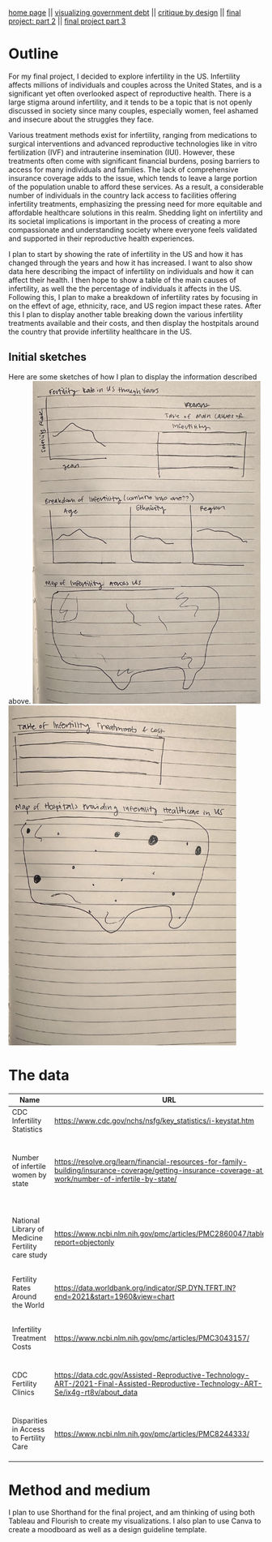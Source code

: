 [home page](/README.md) || [visualizing government debt](/visualizing-government-debt.md) || [critique by design](/critique-by-design.md) || [final project: part 2](/final-project-part-two.md) || [final project part 3](final-project-part-three)

# Outline
For my final project, I decided to explore infertility in the US. Infertility affects millions of individuals and couples across the United States, and is a significant yet often overlooked aspect of reproductive health. There is a large stigma around infertility, and it tends to be a topic that is not openly discussed in society since many couples, especially women, feel ashamed and insecure about the struggles they face. 

Various treatment methods exist for infertility, ranging from medications to surgical interventions and advanced reproductive technologies like in vitro fertilization (IVF) and intrauterine insemination (IUI). However, these treatments often come with significant financial burdens, posing barriers to access for many individuals and families. The lack of comprehensive insurance coverage adds to the issue, which tends to leave a large portion of the population unable to afford these services. As a result, a considerable number of individuals in the country lack access to facilities offering infertility treatments, emphasizing the pressing need for more equitable and affordable healthcare solutions in this realm. Shedding light on infertility and its societal implications is important in the process of creating a more compassionate and understanding society where everyone feels validated and supported in their reproductive health experiences.
 
I plan to start by showing the rate of infertility in the US and how it has changed through the years and how it has increased. I want to also show data here describing the impact of infertility on individuals and how it can affect their health. I then hope to show a table of the main causes of infertility, as well the the percentage of individuals it affects in the US. Following this, I plan to make a breakdown of infertility rates by focusing in on the effevt of age, ethnicity, race, and US region impact these rates. After this I plan to display another table breaking down the various infertility treatments available and their costs, and then display the hostpitals around the country that provide infertility healthcare in the US.

## Initial sketches
Here are some sketches of how I plan to display the information described above.
<img src="final-project-sketch1.jpg" width="450"/>
<img src="final-project-sketch2.jpg" width="450"/>


# The data

| Name | URL | Description |
|------|-----|-------------|
|  CDC Infertility Statistics    |  https://www.cdc.gov/nchs/nsfg/key_statistics/i-keystat.htm   |    Various statistics on infertility in the US         |
|   Number of infertile women by state    |  https://resolve.org/learn/financial-resources-for-family-building/insurance-coverage/getting-insurance-coverage-at-work/number-of-infertile-by-state/   |    Uses data from 2010 U.S. Census and the National Survey of Family Growth from 2015-2017 to determine number of infertile women by state     |
|  National Library of Medicine Fertility care study | https://www.ncbi.nlm.nih.gov/pmc/articles/PMC2860047/table/T1/?report=objectonly  | Breakdown of 428 women seeking fertility care by demographic, socioeconomic, treatment, and outcome  |
|  Fertility Rates Around the World   |  https://data.worldbank.org/indicator/SP.DYN.TFRT.IN?end=2021&start=1960&view=chart   |  Dataset containing fertility rates of countries around the world from 1960-2021   |
| Infertility Treatment Costs | https://www.ncbi.nlm.nih.gov/pmc/articles/PMC3043157/ | Study that contains data describing the cost of various infertility treatments |
| CDC Fertility Clinics | https://data.cdc.gov/Assisted-Reproductive-Technology-ART-/2021-Final-Assisted-Reproductive-Technology-ART-Se/ix4g-rt8v/about_data | Dataset that includes clinics in the US that provide fertility services/treatments |
| Disparities in Access to Fertility Care | https://www.ncbi.nlm.nih.gov/pmc/articles/PMC8244333/ | Study detailing how variables such as race, religion, age, income level, etc, affect access to fertility care |

# Method and medium
I plan to use Shorthand for the final project, and am thinking of using both Tableau and Flourish to create my visualizations. I also plan to use Canva to create a moodboard as well as a design guideline template.
